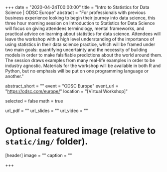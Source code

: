 +++
date = "2020-04-24T00:00:00"
title = "Intro to Statistics for Data Science | ODSC Europe"
abstract = "For professionals with previous business experience looking to begin their journey into data science, this three hour morning session on Introduction to Statistics for Data Science will focus on giving attendees terminology, mental frameworks, and practical advice on learning about statistics for data science. Attendees will leave the workshop with a high level understanding of the importance of using statistics in their data science practice, which will be framed under two main goals: quantifying uncertainty and the necessity of building models in order to make falsifiable predictions about the world around them. The session draws examples from many real-life examples in order to be industry agnostic. Materials for the workshop will be available in both R and Python, but no emphasis will be put on one programming language or another."

abstract_short = ""
event = "ODSC Europe"
event_url = "https://odsc.com/europe/"
location = "[Virtual Workshop]"

selected = false
math = true

url_pdf = ""
url_slides = ""
url_video = ""

# Optional featured image (relative to `static/img/` folder).
[header]
image = ""
caption = ""

+++
